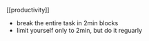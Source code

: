 [[productivity]]
- break the entire task in 2min blocks
- limit yourself only to 2min, but do it reguarly